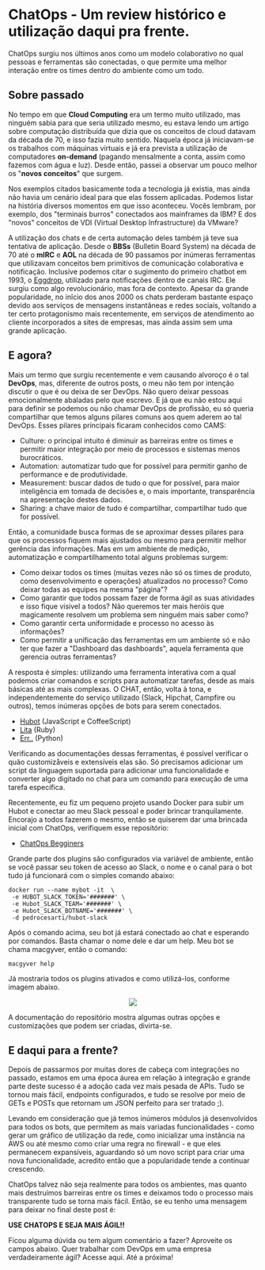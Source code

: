 # ChatOps - Um review histórico e utilização daqui pra frente.

ChatOps surgiu nos últimos anos como um modelo colaborativo no qual pessoas e ferramentas são conectadas, o que permite uma melhor interação entre os times dentro do ambiente como um todo.

## Sobre passado 

No tempo em que __Cloud Computing__ era um termo muito utilizado, mas ninguém sabia para que seria utilizado mesmo, eu estava lendo um artigo sobre computação distribuída que dizia que os conceitos de cloud datavam da década de 70, e isso fazia muito sentido. Naquela época já iniciavam-se os trabalhos com máquinas virtuais e já era prevista a utilização de computadores __on-demand__ (pagando mensalmente a conta, assim como fazemos com água e luz). Desde então, passei a observar um pouco melhor os "**novos conceitos**" que surgem.

Nos exemplos citados basicamente toda a tecnologia já existia, mas ainda não havia um cenário ideal para que elas fossem aplicadas. Podemos listar na história diversos momentos em que isso aconteceu. Vocês lembram, por exemplo, dos "terminais burros" conectados aos mainframes da IBM? E dos "novos" conceitos de VDI (Virtual Desktop Infrastructure) da VMware?  

A utilização dos chats e de certa automação deles também já teve sua tentativa de aplicação. Desde o __BBSs__ (Bulletin Board System) na década de 70 até o __mIRC__ e __AOL__ na década de 90 passamos por inúmeras ferramentas que utilizavam conceitos bem primitivos de comunicação colaborativa e notificação. Inclusive podemos citar o sugimento do primeiro chatbot em 1993, o [Eggdrop](http://www.eggheads.org), utilizado para notificações dentro de canais IRC. Ele surgiu como algo revolucionário, mas fora de contexto. Apesar da grande popularidade, no inîcio dos anos 2000 os chats perderam bastante espaço devido aos serviços de mensagens instantâneas e redes sociais, voltando a ter certo protagonismo mais recentemente, em serviços de atendimento ao cliente incorporados a sites de empresas, mas ainda assim sem uma grande aplicação.

## E agora?

Mais um termo que surgiu recentemente e vem causando alvoroço é o tal **DevOps**, mas, diferente de outros posts, o meu não tem por intenção discutir o que é ou deixa de ser DevOps. Não quero deixar pessoas emocionalmente abaladas pelo que escrevo. E já que eu não estou aqui para definir se podemos ou não chamar DevOps de profissão, eu só queria compartilhar que temos alguns pilares comuns aos quem aderem ao tal DevOps. Esses pilares principais ficaram conhecidos como CAMS:

- Culture: o principal intuito é diminuir as barreiras entre os times e permitir maior integração por meio de processos e sistemas menos burocráticos.
- Automation: automatizar tudo que for possível para permitir ganho de performance e de produtividade.
- Measurement: buscar dados de tudo o que for possível, para maior inteligência em tomada de decisões e, o mais importante, transparência na apresentação destes dados.
- Sharing: a chave maior de tudo é compartilhar, compartilhar tudo que for possível. 

Então, a comunidade busca formas de se aproximar desses pilares para que os processos fiquem mais ajustados ou mesmo para permitir melhor gerência das informações. Mas em um ambiente de medição, automatização e compartilhamento total alguns problemas surgem:

- Como deixar todos os times (muitas vezes não só os times de produto, como desenvolvimento e operações) atualizados no processo? Como deixar todas as equipes na mesma "página"?
- Como garantir que todos possam fazer de forma ágil as suas atividades e isso fique visível a todos? Não queremos ter mais heróis que magicamente resolvem um problema sem ninguém mais saber como?
- Como garantir certa uniformidade e processo no acesso às informações?
- Como permitir a unificação das ferramentas em um ambiente só e não ter que fazer a "Dashboard das dashboards", aquela ferramenta que gerencia outras ferramentas?

A resposta é simples: utilizando uma ferramenta interativa com a qual podemos criar comandos e scripts para automatizar tarefas, desde as mais básicas até as mais complexas. O CHAT, então, volta à tona, e independentemente do serviço utilizado (Slack, Hipchat, Campfire ou outros), temos inúmeras opções de bots para serem conectados. 

- [Hubot](https://hubot.github.com) (JavaScript e CoffeeScript)
- [Lita](https://www.lita.io) (Ruby)
- [Err..](http://errbot.io/en/latest/) (Python)  

Verificando as documentações dessas ferramentas, é possível verificar o quão customizåveis e extensíveis elas são. Só precisamos adicionar um script da linguagem suportada para adicionar uma funcionalidade e converter algo digitado no chat para um comando para execução de uma tarefa específica. 

Recentemente, eu fiz um pequeno projeto usando Docker para subir um Hubot e conectar ao meu Slack pessoal e poder brincar tranquilamente. Encorajo a todos fazerem o mesmo, então se quiserem dar uma brincada inicial com ChatOps, verifiquem esse repositório:

- [ChatOps Begginers](https://github.com/pedrocesar-ti/hubot-slack-docker)

Grande parte dos plugins são configurados via variável de ambiente, então se você passar seu token de acesso ao Slack, o nome e o canal para o bot tudo já funcionará com o simples comando abaixo:

```shell
docker run --name mybot -it  \
 -e HUBOT_SLACK_TOKEN='#######' \
 -e Hubot_SLACK_TEAM='#######' \
 -e Hubot_SLACK_BOTNAME='#######' \
 -d pedrocesarti/hubot-slack
```
Após o comando acima, seu bot já estará conectado ao chat e esperando por comandos. Basta chamar o nome dele e dar um help. Meu bot se chama macgyver, então o comando:

```
macgyver help
```
Já mostraria todos os plugins ativados e como utilizá-los, conforme imagem abaixo.

<p align="center"><img src="https://dl.dropboxusercontent.com/s/d0mld4njpw70bmw/Screen%20Shot%202016-06-08%20at%207.13.36%20PM.png?dl=0"Hubot - Slack"></p>

A documentação do repositório mostra algumas outras opções e customizações que podem ser criadas, divirta-se.

## E daqui para a frente?
Depois de passarmos por muitas dores de cabeça com integrações no passado, estamos em uma época áurea em relação à integração e grande parte deste sucesso é a adoção cada vez mais pesada de APIs. Tudo se tornou mais fácil, endpoints configurados, e tudo se resolve por meio de GETs e POSTs que retornam um JSON perfeito para ser tratado ;).

Levando em consideração que já temos inúmeros módulos já desenvolvidos para todos os bots, que permitem as mais variadas funcionalidades - como gerar um gráfico de utilização da rede, como inicializar uma instância na AWS ou até mesmo como criar uma regra no firewall - e que eles permanecem expansíveis, aguardando só um novo script para criar uma nova funcionalidade, acredito então que a popularidade tende a continuar crescendo.  

ChatOps talvez não seja realmente para todos os ambientes, mas quanto mais destruímos barreiras entre os times e deixamos todo o processo mais transparente tudo se torna mais fácil. Então, se eu tenho uma mensagem para deixar no final deste post é:

**USE CHATOPS E SEJA MAIS ÁGIL!!**

Ficou alguma dúvida ou tem algum comentário a fazer? Aproveite os campos abaixo. Quer trabalhar com DevOps em uma empresa verdadeiramente ágil? Acesse aqui. Até a próxima!
